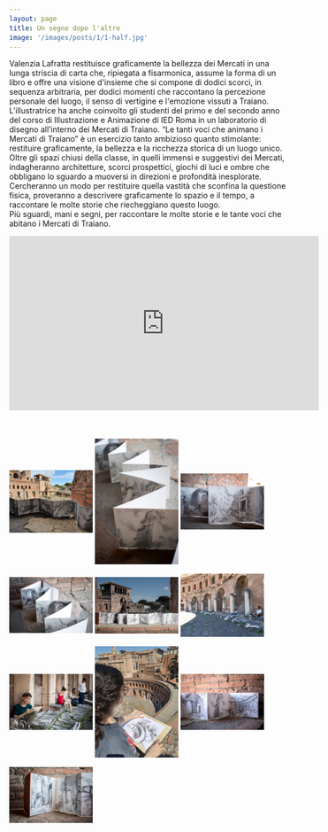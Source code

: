 ```yaml
---
layout: page
title: Un segno dopo l'altro
image: '/images/posts/1/1-half.jpg'
---
```


Valenzia Lafratta restituisce graficamente la bellezza dei Mercati in una lunga striscia di carta che, ripiegata a fisarmonica, assume la forma di un libro e offre una visione d'insieme che si compone di dodici scorci, in sequenza arbitraria, per dodici momenti che raccontano la percezione personale del luogo, il senso di vertigine e l'emozione vissuti a Traiano.  
L’illustratrice ha anche coinvolto gli studenti del primo e del secondo anno del corso di Illustrazione e Animazione di IED Roma in un laboratorio di disegno all’interno dei Mercati di Traiano. “Le tanti voci che animano i Mercati di Traiano” è un esercizio tanto ambizioso quanto stimolante: restituire graficamente, la bellezza e la ricchezza storica di un luogo unico.  
Oltre gli spazi chiusi della classe, in quelli immensi e suggestivi dei Mercati, indagheranno architetture, scorci prospettici, giochi di luci e ombre che obbligano lo sguardo a muoversi in direzioni e profondità inesplorate.  
Cercheranno un modo per restituire quella vastità che sconfina la questione fisica, proveranno a descrivere graficamente lo spazio e il tempo, a raccontare le molte storie che riecheggiano questo luogo.  
Più sguardi, mani e segni, per raccontare le molte storie e le tante voci che abitano i Mercati di Traiano.


<iframe width="560" height="315" src="https://www.youtube.com/embed/1w8upxtPZQs?si=-q1-i4iLata_zMrZ" title="YouTube video player" frameborder="0" allow="accelerometer; autoplay; clipboard-write; encrypted-media; gyroscope; picture-in-picture; web-share" allowfullscreen></iframe>


<br /><br />
<img src="/images/posts/1/1-half.jpg" alt="styleguide" style="width:30%; display: inline-block; vertical-align:middle;" />
<img src="/images/posts/1/2-half.jpg" alt="styleguide" style="width:30%; display: inline-block; vertical-align:middle;" />
<img src="/images/posts/1/3-half.jpg" alt="styleguide" style="width:30%; display: inline-block; vertical-align:middle;" />
<br /><br />
<img src="/images/posts/1/4-half.jpg" alt="styleguide" style="width:30%; display: inline-block; vertical-align:middle;" />
<img src="/images/posts/1/5-half.jpg" alt="styleguide" style="width:30%; display: inline-block; vertical-align:middle;" />
<img src="/images/posts/1/6-half.jpg" alt="styleguide" style="width:30%; display: inline-block; vertical-align:middle;" />
<br /><br />
<img src="/images/posts/1/7-half.jpg" alt="styleguide" style="width:30%; display: inline-block; vertical-align:middle;" />
<img src="/images/posts/1/8-half.jpg" alt="styleguide" style="width:30%; display: inline-block; vertical-align:middle;" />
<img src="/images/posts/1/9-half.jpg" alt="styleguide" style="width:30%; display: inline-block; vertical-align:middle;" />
<br /><br />
<img src="/images/posts/1/10-half.jpg" alt="styleguide" style="width:30%; display: inline-block; vertical-align:middle;" />


